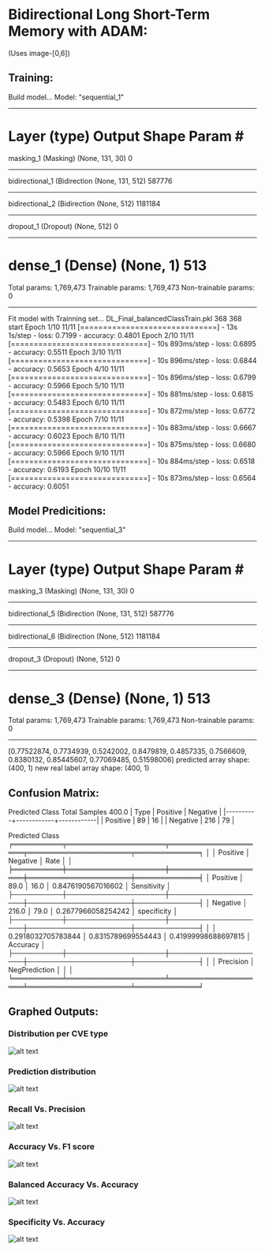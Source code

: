 # Bidirectional Long Short-Term Memory with ADAM:
(Uses image-[0,6])

## Training:
Build model...
Model: "sequential_1"
_________________________________________________________________
Layer (type)                 Output Shape              Param #   
=================================================================
masking_1 (Masking)          (None, 131, 30)           0         
_________________________________________________________________
bidirectional_1 (Bidirection (None, 131, 512)          587776    
_________________________________________________________________
bidirectional_2 (Bidirection (None, 512)               1181184   
_________________________________________________________________
dropout_1 (Dropout)          (None, 512)               0         
_________________________________________________________________
dense_1 (Dense)              (None, 1)                 513       
=================================================================
Total params: 1,769,473
Trainable params: 1,769,473
Non-trainable params: 0
_________________________________________________________________
Fit model with Trainning set...
DL_Final_balancedClassTrain.pkl
368 368
start
Epoch 1/10
11/11 [==============================] - 13s 1s/step - loss: 0.7199 - accuracy: 0.4801
Epoch 2/10
11/11 [==============================] - 10s 893ms/step - loss: 0.6895 - accuracy: 0.5511
Epoch 3/10
11/11 [==============================] - 10s 896ms/step - loss: 0.6844 - accuracy: 0.5653
Epoch 4/10
11/11 [==============================] - 10s 896ms/step - loss: 0.6799 - accuracy: 0.5966
Epoch 5/10
11/11 [==============================] - 10s 881ms/step - loss: 0.6815 - accuracy: 0.5483
Epoch 6/10
11/11 [==============================] - 10s 872ms/step - loss: 0.6772 - accuracy: 0.5398
Epoch 7/10
11/11 [==============================] - 10s 883ms/step - loss: 0.6667 - accuracy: 0.6023
Epoch 8/10
11/11 [==============================] - 10s 875ms/step - loss: 0.6680 - accuracy: 0.5966
Epoch 9/10
11/11 [==============================] - 10s 884ms/step - loss: 0.6518 - accuracy: 0.6193
Epoch 10/10
11/11 [==============================] - 10s 873ms/step - loss: 0.6564 - accuracy: 0.6051



## Model Predicitions:
Build model...
Model: "sequential_3"
_________________________________________________________________
Layer (type)                 Output Shape              Param #   
=================================================================
masking_3 (Masking)          (None, 131, 30)           0         
_________________________________________________________________
bidirectional_5 (Bidirection (None, 131, 512)          587776    
_________________________________________________________________
bidirectional_6 (Bidirection (None, 512)               1181184   
_________________________________________________________________
dropout_3 (Dropout)          (None, 512)               0         
_________________________________________________________________
dense_3 (Dense)              (None, 1)                 513       
=================================================================
Total params: 1,769,473
Trainable params: 1,769,473
Non-trainable params: 0
_________________________________________________________________
[0.77522874, 0.7734939, 0.5242002, 0.8479819, 0.4857335, 0.7566609, 0.8380132, 0.85445607, 0.77069485, 0.51598006]
predicted array shape:  (400, 1)
new real label array shape:  (400, 1)



## Confusion Matrix:
Predicted Class
Total Samples 400.0
| Type     |   Positive |   Negative |
|----------+------------+------------|
| Positive |         89 |         16 |
| Negative |        216 |         79 |

Predicted Class
╒══════════╤════════════════════╤════════════════════╤═════════════════════╤═════════════╕
│          │ Positive           │ Negative           │ Rate                │             │
╞══════════╪════════════════════╪════════════════════╪═════════════════════╪═════════════╡
│ Positive │ 89.0               │ 16.0               │ 0.8476190567016602  │ Sensitivity │
├──────────┼────────────────────┼────────────────────┼─────────────────────┼─────────────┤
│ Negative │ 216.0              │ 79.0               │ 0.2677966058254242  │ specificity │
├──────────┼────────────────────┼────────────────────┼─────────────────────┼─────────────┤
│          │ 0.2918032705783844 │ 0.8315789699554443 │ 0.41999998688697815 │ Accuracy    │
├──────────┼────────────────────┼────────────────────┼─────────────────────┼─────────────┤
│          │ Precision          │ NegPrediction      │                     │             │
╘══════════╧════════════════════╧════════════════════╧═════════════════════╧═════════════╛




## Graphed Outputs:
### Distribution per CVE type
![alt text](image.png)

### Prediction distribution
![alt text](image-1.png)

### Recall Vs. Precision
![alt text](image-2.png)

### Accuracy Vs. F1 score
![alt text](image-3.png)

### Balanced Accuracy Vs. Accuracy
![alt text](image-4.png)

### Specificity Vs. Accuracy
![alt text](image-5.png)